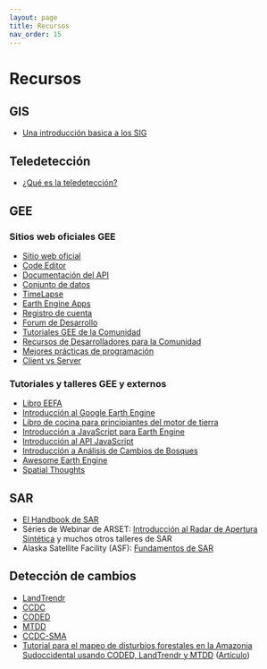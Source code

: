 ```yaml
---
layout: page
title: Recursos
nav_order: 15
---
```


# Recursos

## GIS

- [Una introducción basica a los SIG](https://docs.qgis.org/3.22/en/docs/gentle_gis_introduction/index.html)

## Teledetección

- [¿Qué es la teledetección?](https://www.earthdata.nasa.gov/learn/backgrounders/remote-sensing)

## GEE

### Sitios web oficiales GEE

- [Sitio web oficial](https://earthengine.google.com/)
- [Code Editor](https://code.earthengine.google.com/)
- [Documentación del API](https://developers.google.com/earth-engine/)
- [Conjunto de datos](https://developers.google.com/earth-engine/datasets/)
- [TimeLapse](https://earthengine.google.com/timelapse/)
- [Earth Engine Apps](https://www.earthengine.app/)
- [Registro de cuenta](https://earthengine.google.com/signup/)
- [Forum de Desarrollo](https://developers.google.com/earth-engine)
- [Tutoriales GEE de la Comunidad](https://github.com/google/earthengine-community)
- [Recursos de Desarrolladores para la Comunidad](https://developers.google.com/earth-engine/tutorials/community/developer-resources)
- [Mejores prácticas de programación](https://developers.google.com/earth-engine/best_practices)
- [Client vs Server](https://developers.google.com/earth-engine/client_server)

### Tutoriales y talleres GEE y externos

- [Libro EEFA](https://eefabook.org)
- [Introducción al Google Earth Engine](https://www.google.com/earth/outreach/learn/introduction-to-google-earth-engine/)
- [Libro de cocina para principiantes del motor de tierra](https://developers.google.com/earth-engine/tutorials/community/beginners-cookbook)
- [Introducción a JavaScript para Earth Engine](https://developers.google.com/earth-engine/tutorials/tutorial_js_01)
- [Introducción al API JavaScript](https://developers.google.com/earth-engine/tutorials/tutorial_api_01)
- [Introducción a Análisis de Cambios de Bosques](https://developers.google.com/earth-engine/tutorials/tutorial_forest_01)
- [Awesome Earth Engine](https://github.com/giswqs/Awesome-GEE)
- [Spatial Thoughts](https://courses.spatialthoughts.com/end-to-end-gee.html)

## SAR

- [El Handbook de SAR](https://servirglobal.net/Global/Articles/Article/2674/sar-handbook-comprehensive-methodologies-for-forest-monitoring-and-biomass-estimation)
- Séries de Webinar de ARSET: [Introducción al Radar de Apertura Sintética](https://appliedsciences.nasa.gov/join-mission/training/english/arset-introduction-synthetic-aperture-radar) y muchos otros talleres de SAR
- Alaska Satellite Facility (ASF): [Fundamentos de SAR](https://asf.alaska.edu/information/sar-information/fundamentals-of-synthetic-aperture-radar/)

## Detección de cambios

- [LandTrendr](https://emapr.github.io/LT-GEE/)
- [CCDC](https://www.sciencedirect.com/science/article/abs/pii/S0034425714000248)
- [CODED](https://doi.org/10.1016/j.rse.2018.11.011)
- [MTDD](https://iopscience.iop.org/article/10.1088/2515-7620/ac2210)
- [CCDC-SMA](https://doi.org/10.1016/j.rse.2021.112648)
- [Tutorial para el mapeo de disturbios forestales en la Amazonia Sudoccidental usando CODED, LandTrendr y MTDD](https://github.com/yreygadas/TutorialsToMapForestDisturbances/blob/master/MapeoDeDisturbiosForestalesTutorial_v1.pdf) ([Artículo](https://iopscience.iop.org/article/10.1088/2515-7620/ac2210))